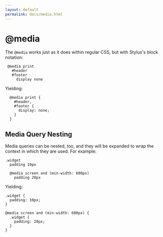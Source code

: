 ```yaml
---
layout: default
permalink: docs/media.html
---
```


# @media

 The `@media` works just as it does within regular CSS, but with Stylus's block notation:

     @media print
       #header
       #footer
         display none

Yielding:

      @media print {
        #header,
        #footer {
          display: none;
        }
      }
      
## Media Query Nesting

Media queries can be nested, too, and they will be expanded to wrap the context in which they are used. For example:

    .widget
      padding 10px
      
      @media screen and (min-width: 600px)
        padding 20px

Yielding:

    .widget {
      padding: 10px;
    }
    
    @media screen and (min-width: 600px) {
      .widget {
        padding: 20px;
      }
    }
